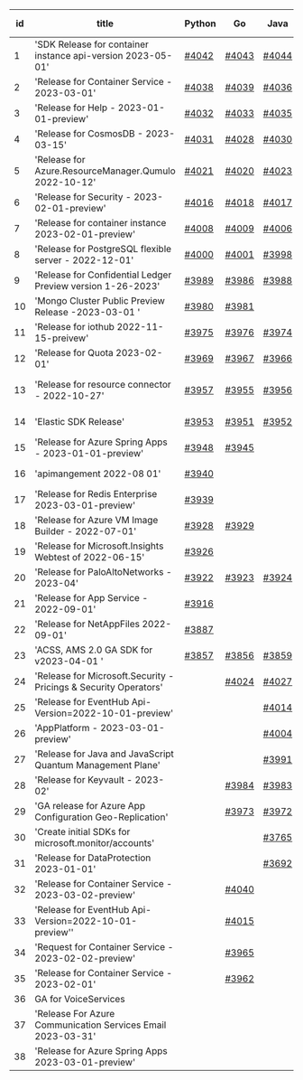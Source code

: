 | id | title | Python | Go | Java | Js | created date | target date | status |
| ------ | ------ | ------ | ------ | ------ | ------ | ------ | ------ | :-----: |
| 1 | 'SDK Release for container instance api-version 2023-05-01'  | [#4042](https://github.com/Azure/sdk-release-request/issues/4042)  | [#4043](https://github.com/Azure/sdk-release-request/issues/4043)  | [#4044](https://github.com/Azure/sdk-release-request/issues/4044)  | [#4045](https://github.com/Azure/sdk-release-request/issues/4045)  | 04-13 | 04-28 |  |
| 2 | 'Release for Container Service - 2023-03-01'  | [#4038](https://github.com/Azure/sdk-release-request/issues/4038)  | [#4039](https://github.com/Azure/sdk-release-request/issues/4039)  | [#4036](https://github.com/Azure/sdk-release-request/issues/4036)  | [#4037](https://github.com/Azure/sdk-release-request/issues/4037)  | 04-13 | 04-28 |  |
| 3 | 'Release for Help - 2023-01-01-preview'  | [#4032](https://github.com/Azure/sdk-release-request/issues/4032)  | [#4033](https://github.com/Azure/sdk-release-request/issues/4033)  | [#4035](https://github.com/Azure/sdk-release-request/issues/4035)  | [#4034](https://github.com/Azure/sdk-release-request/issues/4034)  | 04-12 | 04-28 |  |
| 4 | 'Release for CosmosDB - 2023-03-15'  | [#4031](https://github.com/Azure/sdk-release-request/issues/4031)  | [#4028](https://github.com/Azure/sdk-release-request/issues/4028)  | [#4030](https://github.com/Azure/sdk-release-request/issues/4030)  | [#4029](https://github.com/Azure/sdk-release-request/issues/4029)  | 04-11 | 04-28 |  |
| 5 | 'Release for Azure.ResourceManager.Qumulo 2022-10-12'  | [#4021](https://github.com/Azure/sdk-release-request/issues/4021)  | [#4020](https://github.com/Azure/sdk-release-request/issues/4020)  | [#4023](https://github.com/Azure/sdk-release-request/issues/4023)  | [#4022](https://github.com/Azure/sdk-release-request/issues/4022)  | 04-06 | 04-14 |  |
| 6 | 'Release for Security - 2023-02-01-preview'  | [#4016](https://github.com/Azure/sdk-release-request/issues/4016)  | [#4018](https://github.com/Azure/sdk-release-request/issues/4018)  | [#4017](https://github.com/Azure/sdk-release-request/issues/4017)  | [#4019](https://github.com/Azure/sdk-release-request/issues/4019)  | 04-04 | 04-28 |  |
| 7 | 'Release for container instance 2023-02-01-preview'  | [#4008](https://github.com/Azure/sdk-release-request/issues/4008)  | [#4009](https://github.com/Azure/sdk-release-request/issues/4009)  | [#4006](https://github.com/Azure/sdk-release-request/issues/4006)  | [#4007](https://github.com/Azure/sdk-release-request/issues/4007)  | 03-31 | 04-28 |  |
| 8 | 'Release for PostgreSQL flexible server - 2022-12-01'  | [#4000](https://github.com/Azure/sdk-release-request/issues/4000)  | [#4001](https://github.com/Azure/sdk-release-request/issues/4001)  | [#3998](https://github.com/Azure/sdk-release-request/issues/3998)  | [#3999](https://github.com/Azure/sdk-release-request/issues/3999)  | 03-27 | 04-28 |  |
| 9 | 'Release for Confidential Ledger Preview version 1-26-2023'  | [#3989](https://github.com/Azure/sdk-release-request/issues/3989)  | [#3986](https://github.com/Azure/sdk-release-request/issues/3986)  | [#3988](https://github.com/Azure/sdk-release-request/issues/3988)  | [#3987](https://github.com/Azure/sdk-release-request/issues/3987)  | 03-23 | 04-28 |  |
| 10 | 'Mongo Cluster Public Preview Release -2023-03-01 '  | [#3980](https://github.com/Azure/sdk-release-request/issues/3980)  | [#3981](https://github.com/Azure/sdk-release-request/issues/3981)  |  | [#3978](https://github.com/Azure/sdk-release-request/issues/3978)  | 03-23 | 04-28 |  |
| 11 | 'Release for iothub 2022-11-15-preivew'  | [#3975](https://github.com/Azure/sdk-release-request/issues/3975)  | [#3976](https://github.com/Azure/sdk-release-request/issues/3976)  | [#3974](https://github.com/Azure/sdk-release-request/issues/3974)  | [#3977](https://github.com/Azure/sdk-release-request/issues/3977)  | 03-22 | 04-28 |  |
| 12 | 'Release for Quota 2023-02-01'  | [#3969](https://github.com/Azure/sdk-release-request/issues/3969)  | [#3967](https://github.com/Azure/sdk-release-request/issues/3967)  | [#3966](https://github.com/Azure/sdk-release-request/issues/3966)  | [#3968](https://github.com/Azure/sdk-release-request/issues/3968)  | 03-22 | 04-28 |  |
| 13 | 'Release for resource connector - 2022-10-27'  | [#3957](https://github.com/Azure/sdk-release-request/issues/3957)  | [#3955](https://github.com/Azure/sdk-release-request/issues/3955)  | [#3956](https://github.com/Azure/sdk-release-request/issues/3956)  | [#3958](https://github.com/Azure/sdk-release-request/issues/3958)  | 03-21 | 04-28 | Hold on by Java/ |
| 14 | 'Elastic SDK Release'  | [#3953](https://github.com/Azure/sdk-release-request/issues/3953)  | [#3951](https://github.com/Azure/sdk-release-request/issues/3951)  | [#3952](https://github.com/Azure/sdk-release-request/issues/3952)  | [#3954](https://github.com/Azure/sdk-release-request/issues/3954)  | 03-21 | 04-28 |  |
| 15 | 'Release for Azure Spring Apps - 2023-01-01-preview'  | [#3948](https://github.com/Azure/sdk-release-request/issues/3948)  | [#3945](https://github.com/Azure/sdk-release-request/issues/3945)  |  | [#3946](https://github.com/Azure/sdk-release-request/issues/3946)  | 03-17 | 04-28 |  |
| 16 | 'apimangement 2022-08 01'  | [#3940](https://github.com/Azure/sdk-release-request/issues/3940)  |  |  |  | 03-16 | 04-28 |  |
| 17 | 'Release for Redis Enterprise 2023-03-01-preview'  | [#3939](https://github.com/Azure/sdk-release-request/issues/3939)  |  |  | [#3937](https://github.com/Azure/sdk-release-request/issues/3937)  | 03-16 | 04-28 |  |
| 18 | 'Release for Azure VM Image Builder - 2022-07-01'  | [#3928](https://github.com/Azure/sdk-release-request/issues/3928)  | [#3929](https://github.com/Azure/sdk-release-request/issues/3929)  |  | [#3930](https://github.com/Azure/sdk-release-request/issues/3930)  | 03-15 | 04-28 |  |
| 19 | 'Release for Microsoft.Insights Webtest of 2022-06-15'  | [#3926](https://github.com/Azure/sdk-release-request/issues/3926)  |  |  |  | 03-13 | 04-28 |  |
| 20 | 'Release for PaloAltoNetworks - 2023-04'  | [#3922](https://github.com/Azure/sdk-release-request/issues/3922)  | [#3923](https://github.com/Azure/sdk-release-request/issues/3923)  | [#3924](https://github.com/Azure/sdk-release-request/issues/3924)  | [#3921](https://github.com/Azure/sdk-release-request/issues/3921)  | 03-10 | 04-28 |  |
| 21 | 'Release for App Service - 2022-09-01'  | [#3916](https://github.com/Azure/sdk-release-request/issues/3916)  |  |  |  | 03-10 | 04-28 |  |
| 22 | 'Release for NetAppFiles 2022-09-01'  | [#3887](https://github.com/Azure/sdk-release-request/issues/3887)  |  |  |  | 03-06 | 04-28 |  |
| 23 | 'ACSS, AMS 2.0 GA SDK for v2023-04-01 '  | [#3857](https://github.com/Azure/sdk-release-request/issues/3857)  | [#3856](https://github.com/Azure/sdk-release-request/issues/3856)  | [#3859](https://github.com/Azure/sdk-release-request/issues/3859)  | [#3858](https://github.com/Azure/sdk-release-request/issues/3858)  | 03-02 | 04-28 |  |
| 24 | 'Release for Microsoft.Security - Pricings & Security Operators'  |  | [#4024](https://github.com/Azure/sdk-release-request/issues/4024)  | [#4027](https://github.com/Azure/sdk-release-request/issues/4027)  | [#4025](https://github.com/Azure/sdk-release-request/issues/4025)  | 04-10 | 04-28 |  |
| 25 | 'Release for EventHub Api-Version=2022-10-01-preview'  |  |  | [#4014](https://github.com/Azure/sdk-release-request/issues/4014)  |  | 04-04 | 04-28 |  |
| 26 | 'AppPlatform - 2023-03-01-preview'  |  |  | [#4004](https://github.com/Azure/sdk-release-request/issues/4004)  |  | 03-31 | 04-28 |  |
| 27 | 'Release for Java and JavaScript Quantum Management Plane'  |  |  | [#3991](https://github.com/Azure/sdk-release-request/issues/3991)  | [#3992](https://github.com/Azure/sdk-release-request/issues/3992)  | 03-24 | 04-28 |  |
| 28 | 'Release for Keyvault - 2023-02'  |  | [#3984](https://github.com/Azure/sdk-release-request/issues/3984)  | [#3983](https://github.com/Azure/sdk-release-request/issues/3983)  | [#3982](https://github.com/Azure/sdk-release-request/issues/3982)  | 03-23 | 04-28 |  |
| 29 | 'GA release for Azure App Configuration Geo-Replication'  |  | [#3973](https://github.com/Azure/sdk-release-request/issues/3973)  | [#3972](https://github.com/Azure/sdk-release-request/issues/3972)  | [#3971](https://github.com/Azure/sdk-release-request/issues/3971)  | 03-22 | 04-28 |  |
| 30 | 'Create initial SDKs for microsoft.monitor/accounts'  |  |  | [#3765](https://github.com/Azure/sdk-release-request/issues/3765)  |  | 02-10 | 03-24 |  |
| 31 | 'Release for DataProtection 2023-01-01'  |  |  | [#3692](https://github.com/Azure/sdk-release-request/issues/3692)  |  | 01-24 | 02-24 |  |
| 32 | 'Release for Container Service - 2023-03-02-preview'  |  | [#4040](https://github.com/Azure/sdk-release-request/issues/4040)  |  | [#4041](https://github.com/Azure/sdk-release-request/issues/4041)  | 04-13 | 04-28 |  |
| 33 | 'Release for EventHub Api-Version=2022-10-01-preview''  |  | [#4015](https://github.com/Azure/sdk-release-request/issues/4015)  |  | [#4013](https://github.com/Azure/sdk-release-request/issues/4013)  | 04-04 | 04-28 |  |
| 34 | 'Request for Container Service - 2023-02-02-preview'  |  | [#3965](https://github.com/Azure/sdk-release-request/issues/3965)  |  | [#3964](https://github.com/Azure/sdk-release-request/issues/3964)  | 03-22 | 04-28 |  |
| 35 | 'Release for Container Service - 2023-02-01'  |  | [#3962](https://github.com/Azure/sdk-release-request/issues/3962)  |  | [#3963](https://github.com/Azure/sdk-release-request/issues/3963)  | 03-22 | 04-28 |  |
| 36 | GA for VoiceServices  |  |  |  | [#4011](https://github.com/Azure/sdk-release-request/issues/4011)  | 04-04 |  |  |
| 37 | 'Release For Azure Communication Services Email 2023-03-31'  |  |  |  | [#3996](https://github.com/Azure/sdk-release-request/issues/3996)  | 03-26 | 04-28 |  |
| 38 | 'Release for Azure Spring Apps 2023-03-01-preview'  |  |  |  | [#3985](https://github.com/Azure/sdk-release-request/issues/3985)  | 03-23 | 04-28 |  |

